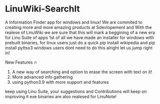 # LinuWiki-SearchIt
A Information Finder app for windows and linux!
We are commited to creating more and more amazing products at Sdevlopement and With the realese of LinuWiki we are sure that this will mark a beggining of a new era for 
Linu Suite of apps
1st of all we have made an installer for windows with prebuilt binaries, for linux users just do a quick pip install wikipedia and pip install pyttsx3
windows users dont need to do this
alright let us jump right in!

New Features 🔥
1. A new way of searching and option to erase the screen with text on it!
2. More advanced info gathering
3. using python3.9 with more support and features
 
keep using Linu Suite, your suggestions and Contributions will keep on improving it
exe binaries are also realesed for LinuNote!
